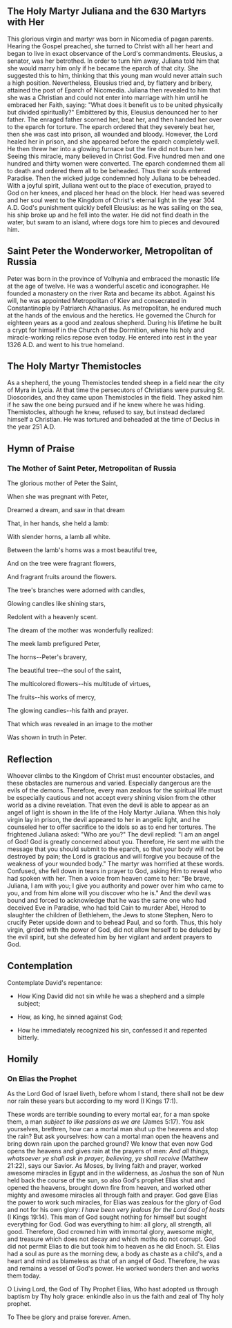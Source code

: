 ## The Holy Martyr Juliana and the 630 Martyrs with Her

This glorious virgin and martyr was born in Nicomedia of pagan parents. Hearing the Gospel preached, she turned to Christ with all her heart and began to live in exact observance of the Lord's commandments. Eleusius, a senator, was her betrothed. In order to turn him away, Juliana told him that she would marry him only if he became the eparch of that city. She suggested this to him, thinking that this young man would never attain such a high position. Nevertheless, Eleusius tried and, by flattery and bribery, attained the post of Eparch of Nicomedia. Juliana then revealed to him that she was a Christian and could not enter into marriage with him until he embraced her Faith, saying: "What does it benefit us to be united physically but divided spiritually?" Embittered by this, Eleusius denounced her to her father. The enraged father scorned her, beat her, and then handed her over to the eparch for torture. The eparch ordered that they severely beat her, then she was cast into prison, all wounded and bloody. However, the Lord healed her in prison, and she appeared before the eparch completely well. He then threw her into a glowing furnace but the fire did not burn her. Seeing this miracle, many believed in Christ God. Five hundred men and one hundred and thirty women were converted. The eparch condemned them all to death and ordered them all to be beheaded. Thus their souls entered Paradise. Then the wicked judge condemned holy Juliana to be beheaded. With a joyful spirit, Juliana went out to the place of execution, prayed to God on her knees, and placed her head on the block. Her head was severed and her soul went to the Kingdom of Christ's eternal light in the year 304 A.D. God's punishment quickly befell Eleusius: as he was sailing on the sea, his ship broke up and he fell into the water. He did not find death in the water, but swam to an island, where dogs tore him to pieces and devoured him.


## Saint Peter the Wonderworker, Metropolitan of Russia

Peter was born in the province of Volhynia and embraced the monastic life at the age of twelve. He was a wonderful ascetic and iconographer. He founded a monastery on the river Rata and became its abbot. Against his will, he was appointed Metropolitan of Kiev and consecrated in Constantinople by Patriarch Athanasius. As metropolitan, he endured much at the hands of the envious and the heretics. He governed the Church for eighteen years as a good and zealous shepherd. During his lifetime he built a crypt for himself in the Church of the Dormition, where his holy and miracle-working relics repose even today. He entered into rest in the year 1326 A.D. and went to his true homeland.


## The Holy Martyr Themistocles

As a shepherd, the young Themistocles tended sheep in a field near the city of Myra in Lycia. At that time the persecutors of Christians were pursuing St. Dioscorides, and they came upon Themistocles in the field. They asked him if he saw the one being pursued and if he knew where he was hiding. Themistocles, although he knew, refused to say, but instead declared himself a Christian. He was tortured and beheaded at the time of Decius in the year 251 A.D.


## Hymn of Praise

### The Mother of Saint Peter, Metropolitan of Russia

The glorious mother of Peter the Saint,

When she was pregnant with Peter,

Dreamed a dream, and saw in that dream

That, in her hands, she held a lamb:

With slender horns, a lamb all white.

Between the lamb's horns was a most beautiful tree,

And on the tree were fragrant flowers,

And fragrant fruits around the flowers.

The tree's branches were adorned with candles,

Glowing candles like shining stars,

Redolent with a heavenly scent.

The dream of the mother was wonderfully realized:

The meek lamb prefigured Peter,

The horns--Peter's bravery,

The beautiful tree--the soul of the saint,

The multicolored flowers--his multitude of virtues,

The fruits--his works of mercy,

The glowing candles--his faith and prayer.

That which was revealed in an image to the mother

Was shown in truth in Peter.


## Reflection

Whoever climbs to the Kingdom of Christ must encounter obstacles, and these obstacles are numerous and varied. Especially dangerous are the evils of the demons. Therefore, every man zealous for the spiritual life must be especially cautious and not accept every shining vision from the other world as a divine revelation. That even the devil is able to appear as an angel of light is shown in the life of the Holy Martyr Juliana. When this holy virgin lay in prison, the devil appeared to her in angelic light, and he counseled her to offer sacrifice to the idols so as to end her tortures. The frightened Juliana asked: "Who are you?" The devil replied: "I am an angel of God! God is greatly concerned about you. Therefore, He sent me with the message that you should submit to the eparch, so that your body will not be destroyed by pain; the Lord is gracious and will forgive you because of the weakness of your wounded body." The martyr was horrified at these words. Confused, she fell down in tears in prayer to God, asking Him to reveal who had spoken with her. Then a voice from heaven came to her: "Be brave, Juliana, I am with you; I give you authority and power over him who came to you, and from him alone will you discover who he is." And the devil was bound and forced to acknowledge that he was the same one who had deceived Eve in Paradise, who had told Cain to murder Abel, Herod to slaughter the children of Bethlehem, the Jews to stone Stephen, Nero to crucify Peter upside down and to behead Paul, and so forth. Thus, this holy virgin, girded with the power of God, did not allow herself to be deluded by the evil spirit, but she defeated him by her vigilant and ardent prayers to God.


## Contemplation

Contemplate David's repentance:

- How King David did not sin while he was a shepherd and a simple subject;

- How, as king, he sinned against God;

- How he immediately recognized his sin, confessed it and repented bitterly.


## Homily

### On Elias the Prophet

As the Lord God of Israel liveth, before whom I stand, there shall not be dew nor rain these years but according to my word (I Kings 17:1).

These words are terrible sounding to every mortal ear, for a man spoke them, a man *subject to like passions as we are* (James 5:17). You ask yourselves, brethren, how can a mortal man shut up the heavens and stop the rain? But ask yourselves: how can a mortal man open the heavens and bring down rain upon the parched ground? We know that even now God opens the heavens and gives rain at the prayers of men: *And all things, whatsoever ye shall ask in prayer, believing, ye shall receive* (Matthew 21:22), says our Savior. As Moses, by living faith and prayer, worked awesome miracles in Egypt and in the wilderness, as Joshua the son of Nun held back the course of the sun, so also God's prophet Elias shut and opened the heavens, brought down fire from heaven, and worked other mighty and awesome miracles all through faith and prayer. God gave Elias the power to work such miracles, for Elias was zealous for the glory of God and not for his own glory: *I have been very jealous for the Lord God of hosts* (I Kings 19:14). This man of God sought nothing for himself but sought everything for God. God was everything to him: all glory, all strength, all good. Therefore, God crowned him with immortal glory, awesome might, and treasure which does not decay and which moths do not corrupt. God did not permit Elias to die but took him to heaven as he did Enoch. St. Elias had a soul as pure as the morning dew, a body as chaste as a child's, and a heart and mind as blameless as that of an angel of God. Therefore, he was and remains a vessel of God's power. He worked wonders then and works them today.

O Living Lord, the God of Thy Prophet Elias, Who hast adopted us through baptism by Thy holy grace: enkindle also in us the faith and zeal of Thy holy prophet.

To Thee be glory and praise forever. Amen.
